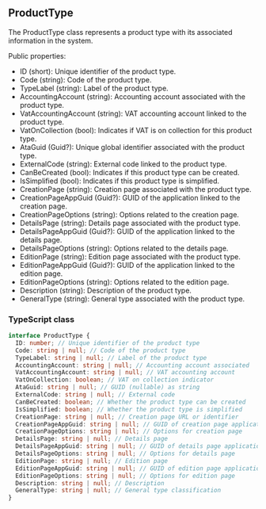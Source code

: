 ﻿## ProductType

The ProductType class represents a product type with its associated information in the system.

Public properties:
- ID (short): Unique identifier of the product type.
- Code (string): Code of the product type.
- TypeLabel (string): Label of the product type.
- AccountingAccount (string): Accounting account associated with the product type.
- VatAccountingAccount (string): VAT accounting account linked to the product type.
- VatOnCollection (bool): Indicates if VAT is on collection for this product type.
- AtaGuid (Guid?): Unique global identifier associated with the product type.
- ExternalCode (string): External code linked to the product type.
- CanBeCreated (bool): Indicates if this product type can be created.
- IsSimplified (bool): Indicates if this product type is simplified.
- CreationPage (string): Creation page associated with the product type.
- CreationPageAppGuid (Guid?): GUID of the application linked to the creation page.
- CreationPageOptions (string): Options related to the creation page.
- DetailsPage (string): Details page associated with the product type.
- DetailsPageAppGuid (Guid?): GUID of the application linked to the details page.
- DetailsPageOptions (string): Options related to the details page.
- EditionPage (string): Edition page associated with the product type.
- EditionPageAppGuid (Guid?): GUID of the application linked to the edition page.
- EditionPageOptions (string): Options related to the edition page.
- Description (string): Description of the product type.
- GeneralType (string): General type associated with the product type.

### TypeScript class
```typescript
interface ProductType {
  ID: number; // Unique identifier of the product type
  Code: string | null; // Code of the product type
  TypeLabel: string | null; // Label of the product type
  AccountingAccount: string | null; // Accounting account associated
  VatAccountingAccount: string | null; // VAT accounting account
  VatOnCollection: boolean; // VAT on collection indicator
  AtaGuid: string | null; // GUID (nullable) as string
  ExternalCode: string | null; // External code
  CanBeCreated: boolean; // Whether the product type can be created
  IsSimplified: boolean; // Whether the product type is simplified
  CreationPage: string | null; // Creation page URL or identifier
  CreationPageAppGuid: string | null; // GUID of creation page application
  CreationPageOptions: string | null; // Options for creation page
  DetailsPage: string | null; // Details page
  DetailsPageAppGuid: string | null; // GUID of details page application
  DetailsPageOptions: string | null; // Options for details page
  EditionPage: string | null; // Edition page
  EditionPageAppGuid: string | null; // GUID of edition page application
  EditionPageOptions: string | null; // Options for edition page
  Description: string | null; // Description
  GeneralType: string | null; // General type classification
}
```